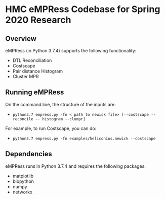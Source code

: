 # HMC eMPRess Codebase for Spring 2020 Research

## Overview
eMPRess (in Python 3.7.4) supports the following functionality:
* DTL Reconciliation
* Costscape
* Pair distance Histogram
* Cluster MPR

## Running eMPRess

On the command line, the structure of the inputs are:    
* `python3.7 empress.py -fn < path to newick file> [--costscape --reconcile -- histogram --clumpr]`

For example, to run Costscape, you can do:
* `python3.7 empress.py -fn examples/heliconius.newick --costscape`

## Dependencies
eMPRess runs in Python 3.7.4 and requires the following packages:
* matplotlib
* biopython
* numpy
* networkx
